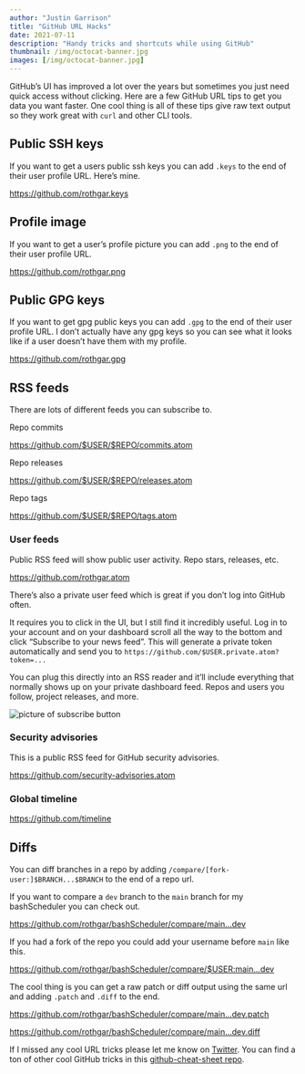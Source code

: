 ```yaml
---
author: "Justin Garrison"
title: "GitHub URL Hacks"
date: 2021-07-11
description: "Handy tricks and shortcuts while using GitHub"
thumbnail: /img/octocat-banner.jpg 
images: [/img/octocat-banner.jpg]
---
```


GitHub’s UI has improved a lot over the years but sometimes you just need quick access without clicking. Here are a few GitHub URL tips to get you data you want faster. One cool thing is all of these tips give raw text output so they work great with `curl` and other CLI tools.

## Public SSH keys

If you want to get a users public ssh keys you can add `.keys` to the end of their user profile URL. Here’s mine.

https://github.com/rothgar.keys

## Profile image

If you want to get a user’s profile picture you can add `.png` to the end of their user profile URL.

https://github.com/rothgar.png

## Public GPG keys

If you want to get gpg public keys you can add `.gpg` to the end of their user profile URL. I don’t actually have any gpg keys so you can see what it looks like if a user doesn’t have them with my profile.

https://github.com/rothgar.gpg

## RSS feeds

There are lots of different feeds you can subscribe to.

Repo commits

https://github.com/$USER/$REPO/commits.atom

Repo releases

https://github.com/$USER/$REPO/releases.atom

Repo tags

https://github.com/$USER/$REPO/tags.atom

### User feeds

Public RSS feed will show public user activity. Repo stars, releases, etc.

https://github.com/rothgar.atom

There’s also a private user feed which is great if you don’t log into GitHub often.

It requires you to click in the UI, but I still find it incredibly useful. Log in to your account and on your dashboard scroll all the way to the bottom and click “Subscribe to your news feed”. This will generate a private token automatically and send you to `https://github.com/$USER.private.atom?token=...`

You can plug this directly into an RSS reader and it’ll include everything that normally shows up on your private dashboard feed. Repos and users you follow, project releases, and more.

![picture of subscribe button](https://d33wubrfki0l68.cloudfront.net/80cacff1e588cd472671763c07ec7c5ea0856e45/cab08/img/github-private-feed.png)

### Security advisories

This is a public RSS feed for GitHub security advisories.

https://github.com/security-advisories.atom

### Global timeline

https://github.com/timeline

## Diffs

You can diff branches in a repo by adding `/compare/[fork-user:]$BRANCH...$BRANCH` to the end of a repo url.

If you want to compare a `dev` branch to the `main` branch for my bashScheduler you can check out.

https://github.com/rothgar/bashScheduler/compare/main...dev

If you had a fork of the repo you could add your username before `main` like this.

https://github.com/rothgar/bashScheduler/compare/$USER:main...dev

The cool thing is you can get a raw patch or diff output using the same url and adding `.patch` and `.diff` to the end.

https://github.com/rothgar/bashScheduler/compare/main...dev.patch

https://github.com/rothgar/bashScheduler/compare/main...dev.diff

If I missed any cool URL tricks please let me know on [Twitter](https://twitter.com/rothgar). You can find a ton of other cool GitHub tricks in this [github-cheat-sheet repo](https://github.com/tiimgreen/github-cheat-sheet).
